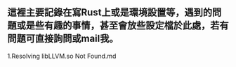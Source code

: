 ## 這裡主要記錄在寫Rust上或是環境設置等，遇到的問題或是些有趣的事情，甚至會放些設定檔於此處，若有問題可直接詢問或mail我。

1.Resolving libLLVM.so Not Found.md
